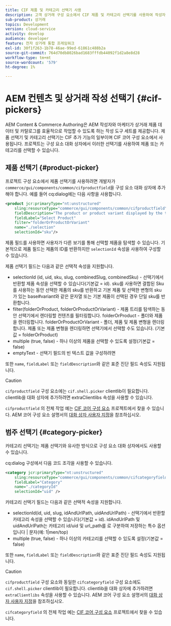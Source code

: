 ```yaml
---
title: CIF 제품 및 카테고리 선택기 사용
description: 고객 상거래 구성 요소에서 CIF 제품 및 카테고리 선택기를 사용하여 작성자와 마케터가 상거래 제품 및 카탈로그 데이터를 효율적으로 사용할 수 있도록 지원하는 방법을 알아봅니다.
sub-product: 상거래
topics: Development
version: cloud-service
activity: develop
audience: developer
feature: 전자 상거래 통합 프레임워크
exl-id: 30f1f263-1b78-46ae-99ed-61861c488b2a
source-git-commit: 764d70db8026bad1683fffdb44092f1d2a8e8d28
workflow-type: tm+mt
source-wordcount: '579'
ht-degree: 1%

---
```


# AEM 컨텐츠 및 상거래 작성 선택기 {#cif-pickers}

AEM Content &amp; Commerce Authoring은 AEM 작성자와 마케터가 상거래 제품 데이터 및 카탈로그를 효율적으로 작업할 수 있도록 하는 작성 도구 세트를 제공합니다. 제품 선택기 및 카테고리 선택기는 CIF 추가 기능의 일부이며 CIF 코어 구성 요소에서 사용됩니다. 프로젝트는 구성 요소 대화 상자에서 이러한 선택기를 사용하여 제품 또는 카테고리를 선택할 수 있습니다.

## 제품 선택기 {#product-picker}

프로젝트 구성 요소에서 제품 선택기를 사용하려면 개발자가 `commerce/gui/components/common/cifproductfield`을 구성 요소 대화 상자에 추가해야 합니다. 예를 들어 cq:dialog에는 다음 사항을 사용합니다.

```xml
<product jcr:primaryType="nt:unstructured"
    sling:resourceType="commerce/gui/components/common/cifproductfield"
    fieldDescription="The product or product variant displayed by the teaser"
    fieldLabel="Select Product"
    filter="folderOrProductOrVariant"
    name="./selection"
    selectionId="sku"/>
```

제품 필드를 사용하면 사용자가 다른 보기를 통해 선택할 제품을 탐색할 수 있습니다. 기본적으로 제품 필드는 제품의 ID를 반환하지만 `selectionId` 속성을 사용하여 구성할 수 있습니다.

제품 선택기 필드는 다음과 같은 선택적 속성을 지원합니다.

- selectionId (id, uid, sku, slug, combinedSlug, combinedSku) - 선택기에서 반환할 제품 속성을 선택할 수 있습니다(기본값 = id). sku를 사용하면 결합된 Sku를 사용하는 동안 선택한 제품의 sku를 반환하고 기본 제품 및 선택한 변형의 sku가 있는 base#variant와 같은 문자열 또는 기본 제품이 선택된 경우 단일 sku를 반환합니다.
- filter(folderOrProduct, folderOrProductOrVariant) - 제품 트리를 탐색하는 동안 선택기에서 렌더링할 컨텐츠를 필터링합니다. folderOrProduct - 폴더와 제품을 렌더링합니다. folderOrProductOrVariant - 폴더, 제품 및 제품 변형을 렌더링합니다. 제품 또는 제품 변형을 렌더링하면 선택기에서 선택할 수도 있습니다. (기본값 = folderOrProduct)
- multiple (true, false) - 하나 이상의 제품을 선택할 수 있도록 설정(기본값 = false)
- emptyText - 선택기 필드의 빈 텍스트 값을 구성하려면

또한 `name`, `fieldLabel` 또는 `fieldDescription`와 같은 표준 진단 필드 속성도 지원됩니다.

>[!CAUTION]
>
>`cifproductfield` 구성 요소에는 `cif.shell.picker` clientlib이 필요합니다. clientlib을 대화 상자에 추가하려면 extraClientlibs 속성을 사용할 수 있습니다.

`cifproductfield` 의 전체 작업 예는 [CIF 코어 구성 요소](https://github.com/adobe/aem-core-cif-components/blob/master/ui.apps/src/main/content/jcr_root/apps/core/cif/components/commerce/productteaser/v1/productteaser/_cq_dialog/.content.xml) 프로젝트에서 찾을 수 있습니다. AEM 코어 구성 요소 설명서의 [대화 상자 사용자 지정](https://experienceleague.adobe.com/docs/experience-manager-core-components/using/developing/customizing.html?lang=en#customizing-dialogs)을 참조하십시오.

## 범주 선택기 {#category-picker}

카테고리 선택기는 제품 선택기와 유사한 방식으로 구성 요소 대화 상자에서도 사용할 수 있습니다.

cq:dialog 구성에서 다음 코드 조각을 사용할 수 있습니다.

```xml
<category jcr:primaryType="nt:unstructured" 
    sling:resourceType="commerce/gui/components/common/cifcategoryfield" 
    fieldLabel="Category" 
    name="./categoryId" 
    selectionId="uid" />
```

카테고리 선택기 필드는 다음과 같은 선택적 속성을 지원합니다.

- selectionId(id, uid, slug, idAndUrlPath, uidAndUrlPath) - 선택기에서 반환할 카테고리 속성을 선택할 수 있습니다(기본값 = id). idAndUrlPath 및 uidAndUrlPath는 카테고리 id/uid 및 url_path를 로 구분하여 저장하는 특수 옵션입니다 | 문자(예: 1|men/top)
- multiple (true, false) - 하나 이상의 카테고리를 선택할 수 있도록 설정(기본값 = false)

또한 `name`, `fieldLabel` 또는 `fieldDescription`와 같은 표준 진단 필드 속성도 지원됩니다.

>[!CAUTION]
>
>`cifproductfield` 구성 요소와 동일한 `cifcategoryfield` 구성 요소에도 `cif.shell.picker` clientlib이 필요합니다. clientlib을 대화 상자에 추가하려면 `extraClientlibs` 속성을 사용할 수 있습니다. AEM 코어 구성 요소 설명서의 [대화 상자 사용자 지정](https://experienceleague.adobe.com/docs/experience-manager-core-components/using/developing/customizing.html?lang=en#customizing-dialogs)을 참조하십시오.

`cifcategoryfield` 의 전체 작업 예는 [CIF 코어 구성 요소](https://github.com/adobe/aem-core-cif-components/blob/master/ui.apps/src/main/content/jcr_root/apps/core/cif/components/commerce/featuredcategorylist/v1/featuredcategorylist/_cq_dialog/.content.xml) 프로젝트에서 찾을 수 있습니다.
